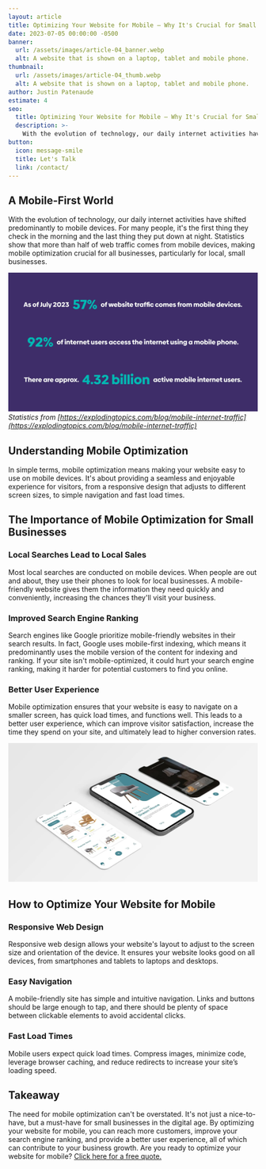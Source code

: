 ```yaml
---
layout: article
title: Optimizing Your Website for Mobile – Why It's Crucial for Small Businesses
date: 2023-07-05 00:00:00 -0500
banner:
  url: /assets/images/article-04_banner.webp
  alt: A website that is shown on a laptop, tablet and mobile phone.
thumbnail:
  url: /assets/images/article-04_thumb.webp
  alt: A website that is shown on a laptop, tablet and mobile phone.
author: Justin Patenaude
estimate: 4
seo:
  title: Optimizing Your Website for Mobile – Why It's Crucial for Small Businesses
  description: >-
    With the evolution of technology, our daily internet activities have shifted predominantly to mobile devices. For many people, it's the first thing they check in the morning...
button:
  icon: message-smile
  title: Let's Talk
  link: /contact/
---
```

## A Mobile-First World
With the evolution of technology, our daily internet activities have shifted predominantly to mobile devices. For many people, it's the first thing they check in the morning and the last thing they put down at night. Statistics show that more than half of web traffic comes from mobile devices, making mobile optimization crucial for all businesses, particularly for local, small businesses.

![Statistics about mobile web browsing as of July 2023](/assets/images/article-04_image-01.webp)
*Statistics from [https://explodingtopics.com/blog/mobile-internet-traffic](https://explodingtopics.com/blog/mobile-internet-traffic)*

## Understanding Mobile Optimization
In simple terms, mobile optimization means making your website easy to use on mobile devices. It's about providing a seamless and enjoyable experience for visitors, from a responsive design that adjusts to different screen sizes, to simple navigation and fast load times.

## The Importance of Mobile Optimization for Small Businesses
### Local Searches Lead to Local Sales
Most local searches are conducted on mobile devices. When people are out and about, they use their phones to look for local businesses. A mobile-friendly website gives them the information they need quickly and conveniently, increasing the chances they'll visit your business.

### Improved Search Engine Ranking
Search engines like Google prioritize mobile-friendly websites in their search results. In fact, Google uses mobile-first indexing, which means it predominantly uses the mobile version of the content for indexing and ranking. If your site isn't mobile-optimized, it could hurt your search engine ranking, making it harder for potential customers to find you online.

### Better User Experience
Mobile optimization ensures that your website is easy to navigate on a smaller screen, has quick load times, and functions well. This leads to a better user experience, which can improve visitor satisfaction, increase the time they spend on your site, and ultimately lead to higher conversion rates.

![A mobile optimized website](/assets/images/article-04_image-02.webp)

## How to Optimize Your Website for Mobile

### Responsive Web Design
Responsive web design allows your website's layout to adjust to the screen size and orientation of the device. It ensures your website looks good on all devices, from smartphones and tablets to laptops and desktops.

### Easy Navigation
A mobile-friendly site has simple and intuitive navigation. Links and buttons should be large enough to tap, and there should be plenty of space between clickable elements to avoid accidental clicks.

### Fast Load Times
Mobile users expect quick load times. Compress images, minimize code, leverage browser caching, and reduce redirects to increase your site’s loading speed.

## Takeaway
The need for mobile optimization can't be overstated. It's not just a nice-to-have, but a must-have for small businesses in the digital age. By optimizing your website for mobile, you can reach more customers, improve your search engine ranking, and provide a better user experience, all of which can contribute to your business growth. Are you ready to optimize your website for mobile? [Click here for a free quote.](https://oakislanddesigns.com/free-quote/)